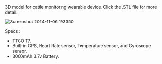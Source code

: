 3D model for cattle monitoring wearable device. Click the .STL file for more detail.

![Screenshot 2024-11-06 193350](https://github.com/user-attachments/assets/80d2c792-0164-4dbe-a42c-053a32d6b9fa)

Specs : 
- TTGO T7.
- Built-in GPS, Heart Rate sensor, Temperature sensor, and Gyroscope sensor.
- 3000mAh 3.7v Battery.
